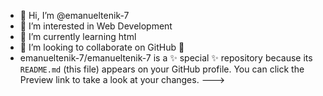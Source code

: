 - 👋 Hi, I’m @emanueltenik-7
- 👀 I’m interested in Web Development 
- 🌱 I’m currently learning html
- 💞️ I’m looking to collaborate on GitHub 🤪
- emanueltenik-7/emanueltenik-7 is a ✨ special ✨ repository because its `README.md` (this file) appears on your GitHub profile.
You can click the Preview link to take a look at your changes.
--->
